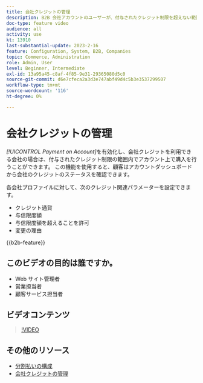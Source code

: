 ```yaml
---
title: 会社クレジットの管理
description: B2B 会社アカウントのユーザーが、付与されたクレジット制限を超えない範囲でアカウント上で購入を行う方法を説明します。
doc-type: feature video
audience: all
activity: use
kt: 13910
last-substantial-update: 2023-2-16
feature: Configuration, System, B2B, Companies
topic: Commerce, Administration
role: Admin, User
level: Beginner, Intermediate
exl-id: 13a95a45-c8af-4f85-9e31-29365080d5c0
source-git-commit: d6e7cfeca2a3d3e747abf49d4c5b3e3537299507
workflow-type: tm+mt
source-wordcount: '116'
ht-degree: 0%

---
```


# 会社クレジットの管理

_[!UICONTROL Payment on Account]_&#x200B;を有効化し、会社クレジットを利用できる会社の場合は、付与されたクレジット制限の範囲内でアカウント上で購入を行うことができます。 この機能を使用すると、顧客はアカウントダッシュボードから会社のクレジットのステータスを確認できます。

各会社プロファイルに対して、次のクレジット関連パラメーターを設定できます。

- クレジット通貨
- 与信限度額
- 与信限度額を超えることを許可
- 変更の理由

{{b2b-feature}}

## このビデオの目的は誰ですか。

- Web サイト管理者
- 営業担当者
- 顧客サービス担当者

## ビデオコンテンツ

>[!VIDEO](https://video.tv.adobe.com/v/3410761?quality=12&learn=on&captions=jpn)

## その他のリソース

- [ 分割払いの構成 ](https://experienceleague.adobe.com/docs/commerce-admin/b2b/enable-basic-features.html?lang=ja#configure-payment-on-account)
- [ 会社クレジットの管理 ](https://experienceleague.adobe.com/docs/commerce-admin/b2b/companies/credit-company.html?lang=ja)
